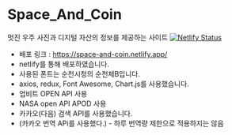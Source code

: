 # Space_And_Coin
멋진 우주 사진과 디지털 자산의 정보를 제공하는 사이트
[![Netlify Status](https://api.netlify.com/api/v1/badges/31a70c36-0474-44a0-a556-a90f13cca343/deploy-status)](https://app.netlify.com/sites/space-and-coin/deploys)

* 배포 링크 : https://space-and-coin.netlify.app/
* netlify를 통해 배포하였습니다.
* 사용된 폰트는 순천시청의 순천체B입니다.
* axios, redux, Font Awesome, Chart.js를 사용했습니다.
* 업비트 OPEN API 사용
* NASA open API APOD 사용
* 카카오(다음) 검색 API를 사용했습니다.
* (카카오 번역 APi를 사용했다.) - 하루 번역량 제한으로 적용하지는 않음
